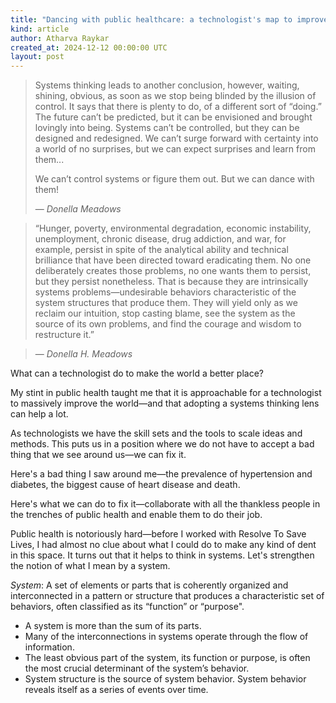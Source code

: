 ```yaml
---
title: "Dancing with public healthcare: a technologist's map to improve our world"
kind: article
author: Atharva Raykar
created_at: 2024-12-12 00:00:00 UTC
layout: post
---
```

> Systems thinking leads to another conclusion, however, waiting, shining, obvious, as soon as we stop being blinded by the illusion of control. It says that there is plenty to do, of a different sort of “doing.” The future can’t be predicted, but it can be envisioned and brought lovingly into being. Systems can’t be controlled, but they can be designed and redesigned. We can’t surge forward with certainty into a world of no surprises, but we can expect surprises and learn from them...
> 
> We can’t control systems or figure them out. But we can dance with them!
> 
> — _Donella Meadows_


> “Hunger, poverty, environmental degradation, economic instability, unemployment, chronic disease, drug addiction, and war, for example, persist in spite of the analytical ability and technical brilliance that have been directed toward eradicating them. No one deliberately creates those problems, no one wants them to persist, but they persist nonetheless. That is because they are intrinsically systems problems—undesirable behaviors characteristic of the system structures that produce them. They will yield only as we reclaim our intuition, stop casting blame, see the system as the source of its own problems, and find the courage and wisdom to restructure it.”

> — _Donella H. Meadows_


What can a technologist do to make the world a better place?

My stint in public health taught me that it is approachable for a technologist to massively improve the world—and that adopting a systems thinking lens can help a lot.

As technologists we have the skill sets and the tools to scale ideas and methods. This puts us in a position where we do not have to accept a bad thing that we see around us—we can fix it.

Here's a bad thing I saw around me—the prevalence of hypertension and diabetes, the biggest cause of heart disease and death.

Here's what we can do to fix it—collaborate with all the thankless people in the trenches of public health and enable them to do their job.

Public health is notoriously hard—before I worked with Resolve To Save Lives, I had almost no clue about what I could do to make any kind of dent in this space. It turns out that it helps to think in systems. Let's strengthen the notion of what I mean by a system.

*System*: A set of elements or parts that is coherently organized and interconnected in a pattern or structure that produces a characteristic set of behaviors, often classified as its “function” or “purpose".
* A system is more than the sum of its parts.
* Many of the interconnections in systems operate through the flow of information.
* The least obvious part of the system, its function or purpose, is often the most crucial determinant of the system’s behavior.
* System structure is the source of system behavior. System behavior reveals itself as a series of events over time.

